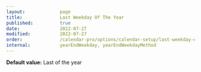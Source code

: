 ```yaml
---
layout:             page
title:              Last Weekday Of The Year
published:          true
date:               2022-07-27
modified:           2022-07-27
order:              /calendar-pro/options/calendar-setup/last-weekday-of-the-year
internal:           yearEndWeekday, yearEndWeekdayMethod
---
```

**Default value:** Last of the year